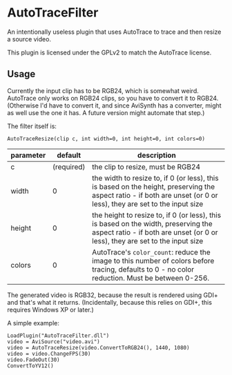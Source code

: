 AutoTraceFilter
===============

An intentionally useless plugin that uses AutoTrace to trace and then resize a
source video.

This plugin is licensed under the GPLv2 to match the AutoTrace license.

Usage
-----

Currently the input clip has to be RGB24, which is somewhat weird. AutoTrace
only works on RGB24 clips, so you have to convert it to RGB24. (Otherwise I'd
have to convert it, and since AviSynth has a converter, might as well use the
one it has. A future version might automate that step.)

The filter itself is:

`AutoTraceResize(clip c, int width=0, int height=0, int colors=0)`

| parameter | default    | description
|-----------|------------|-------------------------
| c         | (required) | the clip to resize, must be RGB24
| width     | 0          | the width to resize to, if 0 (or less), this is based on the height, preserving the aspect ratio - if both are unset (or 0 or less), they are set to the input size
| height    | 0          | the height to resize to, if 0 (or less), this is based on the width, preserving the aspect ratio - if both are unset (or 0 or less), they are set to the input size
| colors    | 0          | AutoTrace's `color_count`: reduce the image to this number of colors before tracing, defaults to 0 - no color reduction. Must be between 0-256.

The generated video is RGB32, because the result is rendered using GDI+ and
that's what it returns. (Incidentally, because this relies on GDI+, this
requires Windows XP or later.)

A simple example:

    LoadPlugin("AutoTraceFilter.dll")
    video = AviSource("video.avi")
    video = AutoTraceResize(video.ConvertToRGB24(), 1440, 1080)
    video = video.ChangeFPS(30)
    video.FadeOut(30)
    ConvertToYV12()
